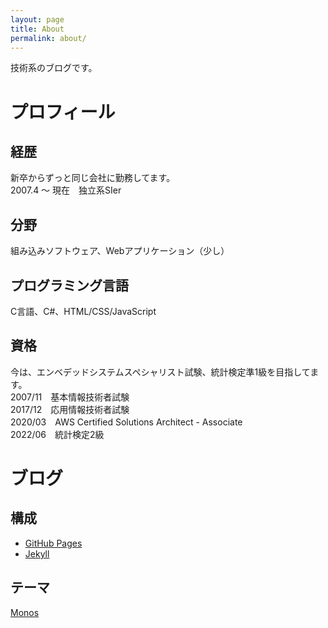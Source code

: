 ```yaml
---
layout: page
title: About
permalink: about/
---
```

技術系のブログです。

# プロフィール

## 経歴
新卒からずっと同じ会社に勤務してます。<br>
2007.4 ～ 現在　独立系SIer

## 分野
組み込みソフトウェア、Webアプリケーション（少し）

## プログラミング言語
C言語、C#、HTML/CSS/JavaScript

## 資格
今は、エンベデッドシステムスペシャリスト試験、統計検定準1級を目指してます。<br>
2007/11　基本情報技術者試験<br>
2017/12　応用情報技術者試験<br>
2020/03　AWS Certified Solutions Architect - Associate<br>
2022/06　統計検定2級<br>

# ブログ
## 構成
+ [GitHub Pages](https://docs.github.com/ja/pages)
+ [Jekyll](http://jekyllrb-ja.github.io/)

## テーマ
[Monos](https://github.com/ejjoo/jekyll-theme-monos)
